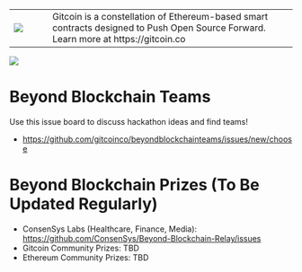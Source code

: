 <table>
<td width=100>
<img src='https://github.com/gitcoinco/gitcoinco/blob/master/img/helmet.png'/>
</td>
<td width=800>
Gitcoin is a constellation of Ethereum-based smart contracts designed to Push Open Source Forward. Learn more at https://gitcoin.co
</td>
</table>

<img src="https://raw.githubusercontent.com/gitcoinco/beyondblockchainteams/master/img.jpg" />

# Beyond Blockchain Teams
Use this issue board to discuss hackathon ideas and find teams!

- https://github.com/gitcoinco/beyondblockchainteams/issues/new/choose


# Beyond Blockchain Prizes (To Be Updated Regularly)
- ConsenSys Labs (Healthcare, Finance, Media): https://github.com/ConsenSys/Beyond-Blockchain-Relay/issues
- Gitcoin Community Prizes: TBD
- Ethereum Community Prizes: TBD 
